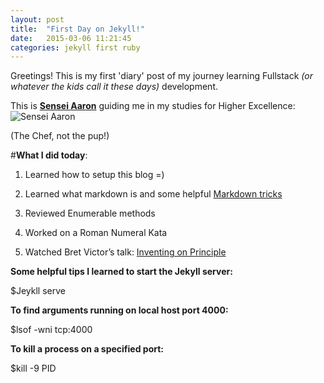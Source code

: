 ```yaml
---
layout: post
title:  "First Day on Jekyll!"
date:   2015-03-06 11:21:45
categories: jekyll first ruby 
---
```


Greetings! This is my first 'diary' post of my journey learning Fullstack *(or whatever the kids call it these days)* development.

This is [**Sensei Aaron**][Aaron Github] guiding me in my studies for Higher Excellence:
![Sensei Aaron][Aaron]

(The Chef, not the pup!)


#**What I did today**:

  1. Learned how to setup this blog =)

  2. Learned what markdown is and some helpful [Markdown tricks][Markdown Tricks]

  3. Reviewed Enumerable methods 

  4. Worked on a Roman Numeral Kata

  5. Watched Bret Victor’s talk: [Inventing on Principle][Inventing on Principle]


**Some helpful tips I learned to start the Jekyll server:** 

$Jeykll serve

**To find arguments running on local host port 4000:**

$lsof -wni tcp:4000

**To kill a process on a specified port:**

$kill -9 PID

[Inventing on Principle]: https://vimeo.com/36579366
[Markdown Tricks]: https://github.com/adam-p/markdown-here/wiki/Markdown-Cheatsheet#images
[Aaron Github]: https://github.com/aharpole
[Aaron]: https://pbs.twimg.com/profile_images/2116137024/4355378B-F187-4463-A3C5-D6D2E3DAF962_400x400

